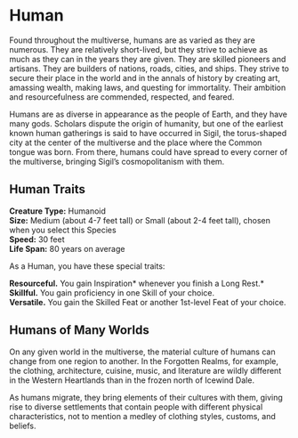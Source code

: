 # Human

Found throughout the multiverse, humans are as varied as they are numerous.
They are relatively short-lived, but they strive to achieve as much as they can in the years they are given.
They are skilled pioneers and artisans.
They are builders of nations, roads, cities, and ships.
They strive to secure their place in the world and in the annals of history by creating art, amassing wealth, making laws, and questing for immortality.
Their ambition and resourcefulness are commended, respected, and feared.

Humans are as diverse in appearance as the people of Earth, and they have many gods.
Scholars dispute the origin of humanity, but one of the earliest known human gatherings is said to have occurred in Sigil, the torus-shaped city at the center of the multiverse and the place where the Common tongue was born.
From there, humans could have spread to every corner of the multiverse, bringing Sigil’s cosmopolitanism with them.

## Human Traits
**Creature Type:** Humanoid  
**Size:** Medium (about 4-7 feet tall) or Small (about 2-4 feet tall), chosen when you select this Species  
**Speed:** 30 feet  
**Life Span:** 80 years on average  

As a Human, you have these special traits:

**Resourceful.** You gain Inspiration* whenever you finish a Long Rest.*  
**Skillful.** You gain proficiency in one Skill of your choice.  
**Versatile.** You gain the Skilled Feat or another 1st-level Feat of your choice.  

## Humans of Many Worlds

On any given world in the multiverse, the material culture of humans can change from one region to another.
In the Forgotten Realms, for example, the clothing, architecture, cuisine, music, and literature are wildly different in the Western Heartlands than in the frozen north of Icewind Dale.

As humans migrate, they bring elements of their cultures with them, giving rise to diverse settlements that contain people with different physical characteristics, not to mention a medley of clothing styles, customs, and beliefs.
